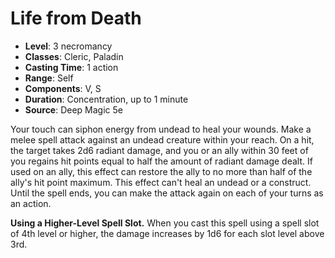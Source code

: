 # Life from Death

- **Level**: 3 necromancy
- **Classes**: Cleric, Paladin
- **Casting Time**: 1 action
- **Range**: Self
- **Components**: V, S
- **Duration**: Concentration, up to 1 minute
- **Source**: Deep Magic 5e

Your touch can siphon energy from undead to heal your wounds. Make a melee spell attack against an undead creature within your reach. On a hit, the target takes 2d6 radiant damage, and you or an ally within 30 feet of you regains hit points equal to half the amount of radiant damage dealt. If used on an ally, this effect can restore the ally to no more than half of the ally's hit point maximum. This effect can't heal an undead or a construct. Until the spell ends, you can make the attack again on each of your turns as an action.

**Using a Higher-Level Spell Slot.** When you cast this spell using a spell slot of 4th level or higher, the damage increases by 1d6 for each slot level above 3rd.
